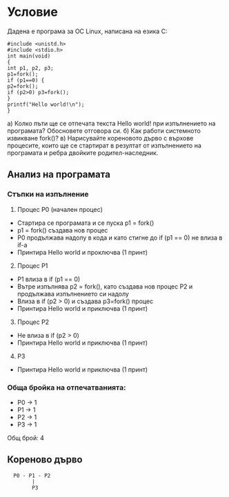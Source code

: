 # Условие
Дадена е програма за ОС Linux, написана на езика C:
```
#include <unistd.h>
#include <stdio.h>
int main(void)
{
int p1, p2, p3;
p1=fork();
if (p1==0) {
p2=fork();
if (p2>0) p3=fork();
}
printf("Hello world!\n");
}
```
а) Колко пъти ще се отпечата текста Hello world! при изпълнението на програмата? Обосновете
отговора си.
б) Как работи системното извикване fork()?
в) Нарисувайте кореновото дърво с върхове процесите, които ще се стартират в резултат от изпълнението на програмата и ребра двойките родител-наследник.

## Анализ на програмата
### Стъпки на изпълнение
1. Процес P0 (начален процес)
* Стартира се програмата и се пуска p1 = fork()
* p1 = fork() създава нов процес
* P0 продължава надолу в кода и като стигне до if (p1 == 0) не влиза в if-а
* Принтира Hello world и проключва (1 принт)
2. Процес P1
* P1 влиза в if (p1 == 0)
* Вътре изпълнява p2 = fork(), като създава нов процес P2 и продължава изпълнението си надолу
* Влиза в if (p2 > 0) и създава p3=fork() процес
* Принтира Hello world и приключва (1 принт)
3. Процес P2
* Не влиза в if (p2 > 0)
* Принтира Hello world и приключва (1 принт)
4. P3
* Принтира Hello world и приключва (1 принт)

### Обща бройка на отпечатванията:
* P0 -> 1
* P1 -> 1
* P2 -> 1
* P3 -> 1

Общ брой: 4

## Кореново дърво
```
  P0 - P1 - P2
        |
        P3
```
